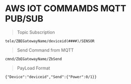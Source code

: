 # AWS IOT COMMAMDS MQTT PUB/SUB

> Topic Subscription
```
tele/ZBEGatewayName/deviceid(####)/SENSOR
```

> Send Command from MQTT
```
cmnd/ZbEGatewayName/ZbSend
```

> PayLoad Format
```
{"Device":"deviceid","Send":{"Power":0/1}} 
```
